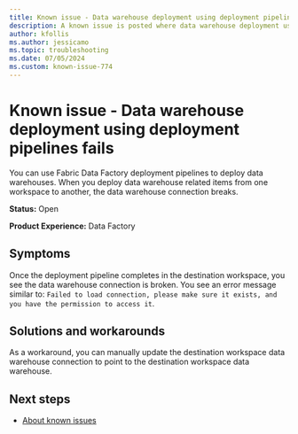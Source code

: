 ```yaml
---
title: Known issue - Data warehouse deployment using deployment pipelines fails
description: A known issue is posted where data warehouse deployment using deployment pipelines fails.
author: kfollis
ms.author: jessicamo
ms.topic: troubleshooting  
ms.date: 07/05/2024
ms.custom: known-issue-774
---
```


# Known issue - Data warehouse deployment using deployment pipelines fails

You can use Fabric Data Factory deployment pipelines to deploy data warehouses. When you deploy data warehouse related items from one workspace to another, the data warehouse connection breaks.

**Status:** Open

**Product Experience:** Data Factory

## Symptoms

Once the deployment pipeline completes in the destination workspace, you see the data warehouse connection is broken. You see an error message similar to: `Failed to load connection, please make sure it exists, and you have the permission to access it`.

## Solutions and workarounds

As a workaround, you can manually update the destination workspace data warehouse connection to point to the destination workspace data warehouse.

## Next steps

- [About known issues](https://support.fabric.microsoft.com/known-issues)
